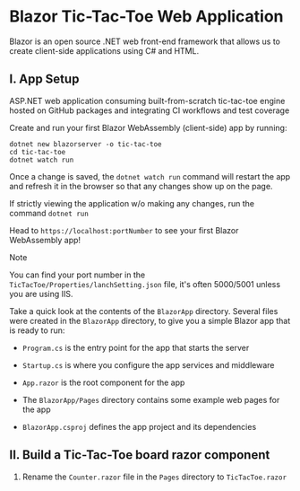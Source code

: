 # Blazor Tic-Tac-Toe Web Application

Blazor is an open source .NET web front-end framework that allows us to create client-side applications using C# and HTML.

## I. App Setup 

ASP.NET web application consuming built-from-scratch tic-tac-toe engine hosted on GitHub packages and integrating CI workflows and test coverage

Create and run your first Blazor WebAssembly (client-side) app by running:

```
dotnet new blazorserver -o tic-tac-toe
cd tic-tac-toe
dotnet watch run
```

Once a change is saved, the `dotnet watch run` command will restart the app and refresh it in the browser so that any changes show up on the page.

If strictly viewing the application w/o making any changes, run the command `dotnet run`

Head to `https://localhost:portNumber` to see your first Blazor WebAssembly app!

> [!NOTE]
> You can find your port number in the `TicTacToe/Properties/lanchSetting.json` file, it's often 5000/5001 unless you are using IIS.

Take a quick look at the contents of the `BlazorApp` directory. Several files were created in the `BlazorApp` directory, to give you a simple Blazor app that is ready to run:

* `Program.cs` is the entry point for the app that starts the server

* `Startup.cs` is where you configure the app services and middleware

* `App.razor` is the root component for the app

* The `BlazorApp/Pages` directory contains some example web pages for the app

* `BlazorApp.csproj` defines the app project and its dependencies

## II. Build a Tic-Tac-Toe board razor component

1. Rename the `Counter.razor` file in the `Pages` directory to `TicTacToe.razor`
